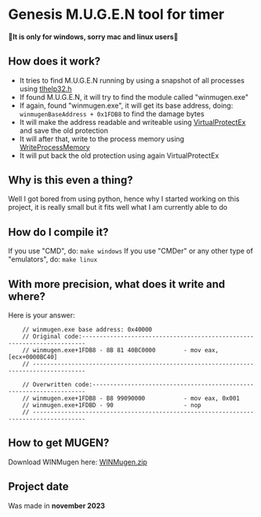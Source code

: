 # Genesis M.U.G.E.N tool for timer
#### 🔴It is only for windows, sorry mac and linux users🔴

## How does it work?
- It tries to find M.U.G.E.N running by using a snapshot of all processes using [tlhelp32.h](https://learn.microsoft.com/en-us/windows/win32/api/tlhelp32/)
- If found M.U.G.E.N, it will try to find the module called "winmugen.exe"
- If again, found "winmugen.exe", it will get its base address, doing: `winmugenBaseAddress + 0x1FDB8` to find the damage bytes
- It will make the address readable and writeable using [VirtualProtectEx](https://learn.microsoft.com/en-us/windows/win32/api/memoryapi/nf-memoryapi-virtualprotectex) and save the old protection
- It will after that, write to the process memory using [WriteProcessMemory](https://learn.microsoft.com/en-us/windows/win32/api/memoryapi/nf-memoryapi-writeprocessmemory)
- It will put back the old protection using again VirtualProtectEx

## Why is this even a thing?
Well I got bored from using python, hence why I started working on this project, it is really small but it fits well what I am currently able to do

## How do I compile it?
If you use "CMD", do:
`make windows`
If you use "CMDer" or any other type of "emulators", do:
`make linux`

## With more precision, what does it write and where?
Here is  your answer:
```
    // winmugen.exe base address: 0x40000
    // Original code:-----------------------------------------------------------------------
    // winmugen.exe+1FDB8 - 8B 81 40BC0000        - mov eax,[ecx+0000BC40]
    // -------------------------------------------------------------------------------------

    // Overwritten code:--------------------------------------------------------------------
    // winmugen.exe+1FDB8 - B8 99090000           - mov eax, 0x001
    // winmugen.exe+1FDBD - 90                    - nop
    // -------------------------------------------------------------------------------------
```

## How to get MUGEN?
Download WINMugen here: [WINMugen.zip](https://mugenarchive.com/forums/downloads.php?do=file&id=267-winmugen-plus-2007-elecbyte-rouhei-anonynous-hacker&act=down&actionhash=guest)

## Project date
Was made in **november 2023**
